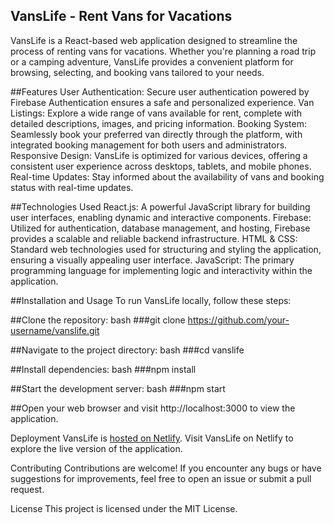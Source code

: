 ## VansLife - Rent Vans for Vacations
VansLife is a React-based web application designed to streamline the process of renting vans for vacations. Whether you're planning a road trip or a camping adventure, VansLife provides a convenient platform for browsing, selecting, and booking vans tailored to your needs.

##Features
User Authentication: Secure user authentication powered by Firebase Authentication ensures a safe and personalized experience.
Van Listings: Explore a wide range of vans available for rent, complete with detailed descriptions, images, and pricing information.
Booking System: Seamlessly book your preferred van directly through the platform, with integrated booking management for both users and administrators.
Responsive Design: VansLife is optimized for various devices, offering a consistent user experience across desktops, tablets, and mobile phones.
Real-time Updates: Stay informed about the availability of vans and booking status with real-time updates.

##Technologies Used
React.js: A powerful JavaScript library for building user interfaces, enabling dynamic and interactive components.
Firebase: Utilized for authentication, database management, and hosting, Firebase provides a scalable and reliable backend infrastructure.
HTML & CSS: Standard web technologies used for structuring and styling the application, ensuring a visually appealing user interface.
JavaScript: The primary programming language for implementing logic and interactivity within the application.

##Installation and Usage
To run VansLife locally, follow these steps:


##Clone the repository:
bash
###git clone https://github.com/your-username/vanslife.git

##Navigate to the project directory:
bash
###cd vanslife

##Install dependencies:
bash
###npm install

##Start the development server:
bash
###npm start

##Open your web browser and visit http://localhost:3000 to view the application.

Deployment
VansLife is <a href="https://van-life007.netlify.app/"> hosted on Netlify</a>. Visit VansLife on Netlify to explore the live version of the application.

Contributing
Contributions are welcome! If you encounter any bugs or have suggestions for improvements, feel free to open an issue or submit a pull request.

License
This project is licensed under the MIT License.
